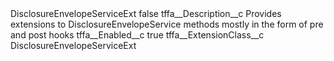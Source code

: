<?xml version="1.0" encoding="UTF-8"?>
<CustomMetadata xmlns="http://soap.sforce.com/2006/04/metadata" xmlns:xsi="http://www.w3.org/2001/XMLSchema-instance" xmlns:xsd="http://www.w3.org/2001/XMLSchema">
    <label>DisclosureEnvelopeServiceExt</label>
    <protected>false</protected>
    <values>
        <field>tffa__Description__c</field>
        <value xsi:type="xsd:string">Provides extensions to DisclosureEnvelopeService methods mostly in the form of pre and post hooks</value>
    </values>
    <values>
        <field>tffa__Enabled__c</field>
        <value xsi:type="xsd:boolean">true</value>
    </values>
    <values>
        <field>tffa__ExtensionClass__c</field>
        <value xsi:type="xsd:string">DisclosureEnvelopeServiceExt</value>
    </values>
</CustomMetadata>
